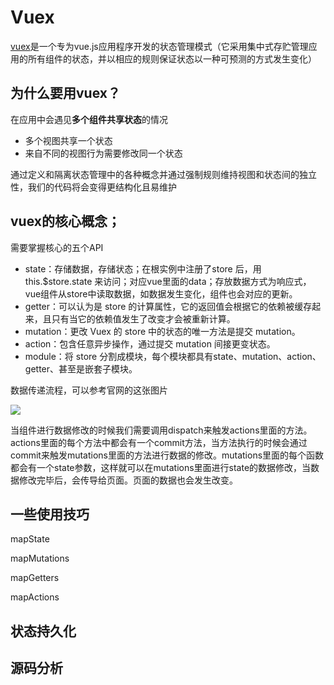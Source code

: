 Vuex
===

[vuex](https://vuex.vuejs.org/zh/)是一个专为vue.js应用程序开发的状态管理模式（它采用集中式存贮管理应用的所有组件的状态，并以相应的规则保证状态以一种可预测的方式发生变化）

## 为什么要用vuex？

在应用中会遇见**多个组件共享状态**的情况
* 多个视图共享一个状态
* 来自不同的视图行为需要修改同一个状态

通过定义和隔离状态管理中的各种概念并通过强制规则维持视图和状态间的独立性，我们的代码将会变得更结构化且易维护

## vuex的核心概念；
需要掌握核心的五个API
* state：存储数据，存储状态；在根实例中注册了store 后，用 this.$store.state 来访问；对应vue里面的data；存放数据方式为响应式，vue组件从store中读取数据，如数据发生变化，组件也会对应的更新。
* getter：可以认为是 store 的计算属性，它的返回值会根据它的依赖被缓存起来，且只有当它的依赖值发生了改变才会被重新计算。
* mutation：更改 Vuex 的 store 中的状态的唯一方法是提交 mutation。
* action：包含任意异步操作，通过提交 mutation 间接更变状态。
* module：将 store 分割成模块，每个模块都具有state、mutation、action、getter、甚至是嵌套子模块。

数据传递流程，可以参考官网的这张图片

![](http://ww2.sinaimg.cn/large/006tNc79gy1g5r9hyf12wj30jh0fb0sz.jpg)

当组件进行数据修改的时候我们需要调用dispatch来触发actions里面的方法。actions里面的每个方法中都会有一个commit方法，当方法执行的时候会通过commit来触发mutations里面的方法进行数据的修改。mutations里面的每个函数都会有一个state参数，这样就可以在mutations里面进行state的数据修改，当数据修改完毕后，会传导给页面。页面的数据也会发生改变。

## 一些使用技巧

mapState

mapMutations

mapGetters

mapActions

## 状态持久化

## 源码分析
